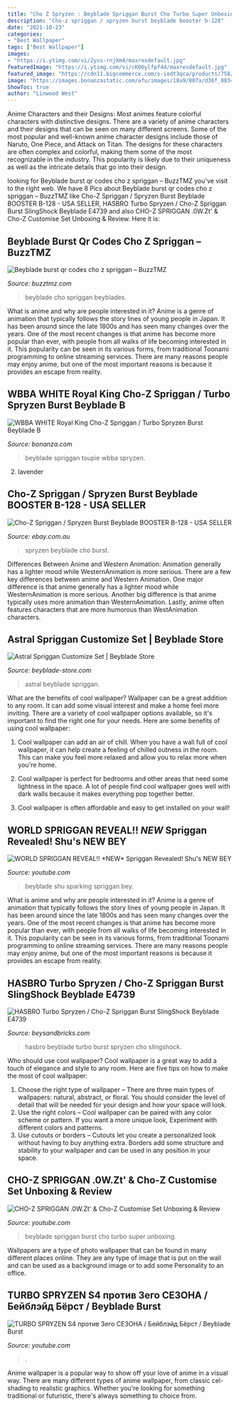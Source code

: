 ```yaml
---
title: "Cho Z Spryzen : Beyblade Spriggan Burst Cho Turbo Super Unboxing"
description: "Cho-z spriggan / spryzen burst beyblade booster b-128"
date: "2021-10-23"
categories:
- "Best Wallpaper"
tags: ["Best Wallpaper"]
images:
- "https://i.ytimg.com/vi/2yus-rnjXm4/maxresdefault.jpg"
featuredImage: "https://i.ytimg.com/vi/cK06ylfpf44/maxresdefault.jpg"
featured_image: "https://cdn11.bigcommerce.com/s-iodt3qca/products/758/images/1421/Hasbro_Spryzen5_copy__38861.1581277754.500.750.jpg?c=2"
image: "https://images.bonanzastatic.com/afu/images/18a9/807a/d36f_8834604808/__57.jpg"
ShowToc: true
author: "Linwood West"
---
```



Anime Characters and their Designs: Most animes feature colorful characters with distinctive designs.
There are a variety of anime characters and their designs that can be seen on many different screens. Some of the most popular and well-known anime character designs include those of Naruto, One Piece, and Attack on Titan. The designs for these characters are often complex and colorful, making them some of the most recognizable in the industry. This popularity is likely due to their uniqueness as well as the intricate details that go into their design.

	

		
looking for Beyblade burst qr codes cho z spriggan – BuzzTMZ you've visit to the right web. We have 8 Pics about Beyblade burst qr codes cho z spriggan – BuzzTMZ like Cho-Z Spriggan / Spryzen Burst Beyblade BOOSTER B-128 - USA SELLER, HASBRO Turbo Spryzen / Cho-Z Spriggan Burst SlingShock Beyblade E4739 and also CHO-Z SPRIGGAN .0W.Zt&#039; &amp; Cho-Z Customise Set Unboxing &amp; Review. Here it is:
		
    
## Beyblade Burst Qr Codes Cho Z Spriggan – BuzzTMZ

<img loading=lazy src="https://i.ytimg.com/vi/znwbcJ6DVDs/hqdefault.jpg" onerror="this.onerror=null;this.src='https://tse1.mm.bing.net/th?id=OIP.K7cYZc69f0uRiFEMf26wVAHaFj&amp;pid=15.1';" alt="Beyblade burst qr codes cho z spriggan – BuzzTMZ">

_Source: buzztmz.com_

>beyblade cho spriggan beyblades. 

	

What is anime and why are people interested in it?
Anime is a genre of animation that typically follows the story lines of young people in Japan. It has been around since the late 1800s and has seen many changes over the years. One of the most recent changes is that anime has become more popular than ever, with people from all walks of life becoming interested in it. This popularity can be seen in its various forms, from traditional Toonami programming to online streaming services. There are many reasons people may enjoy anime, but one of the most important reasons is because it provides an escape from reality.

    
## WBBA WHITE Royal King Cho-Z Spriggan / Turbo Spryzen Burst Beyblade B

<img loading=lazy src="https://images.bonanzastatic.com/afu/images/18a9/807a/d36f_8834604808/__57.jpg" onerror="this.onerror=null;this.src='https://tse1.mm.bing.net/th?id=OIP.Vwe7Vrn9cjWf2W7p9BXz7gHaHM&amp;pid=15.1';" alt="WBBA WHITE Royal King Cho-Z Spriggan / Turbo Spryzen Burst Beyblade B">

_Source: bonanza.com_

>beyblade spriggan toupie wbba spryzen. 

	

2. lavender 

    
## Cho-Z Spriggan / Spryzen Burst Beyblade BOOSTER B-128 - USA SELLER

<img loading=lazy src="https://i.ebayimg.com/images/i/283329754231-0-1/s-l1000.jpg" onerror="this.onerror=null;this.src='https://tse1.mm.bing.net/th?id=OIP.b80gtXkwNB_A-iOv-DEXmAHaHB&amp;pid=15.1';" alt="Cho-Z Spriggan / Spryzen Burst Beyblade BOOSTER B-128 - USA SELLER">

_Source: ebay.com.au_

>spryzen beyblade cho burst. 

	

Differences Between Anime and Western Animation: Animation generally has a lighter mood while WesternAnimation is more serious.
There are a few key differences between anime and Western Animation. One major difference is that anime generally has a lighter mood while WesternAnimation is more serious. Another big difference is that anime typically uses more animation than WesternAnimation. Lastly, anime often features characters that are more humorous than WestAnimation characters.

    
## Astral Spriggan Customize Set | Beyblade Store

<img loading=lazy src="https://cdn.shopify.com/s/files/1/0281/4892/4555/products/Astral-Spriggan-Left-Beyblade-Store_480x480.jpg?v=1626685051" onerror="this.onerror=null;this.src='https://tse1.mm.bing.net/th?id=OIP.M2wyhDSvyPE93N6iloidIAHaHa&amp;pid=15.1';" alt="Astral Spriggan Customize Set | Beyblade Store">

_Source: beyblade-store.com_

>astral beyblade spriggan. 

	

What are the benefits of cool wallpaper?
Wallpaper can be a great addition to any room. It can add some visual interest and make a home feel more inviting. There are a variety of cool wallpaper options available, so it's important to find the right one for your needs. Here are some benefits of using cool wallpaper: 
1. Cool wallpaper can add an air of chill. When you have a wall full of cool wallpaper, it can help create a feeling of chilled outness in the room. This can make you feel more relaxed and allow you to relax more when you're home. 

2. Cool wallpaper is perfect for bedrooms and other areas that need some lightness in the space. A lot of people find cool wallpaper goes well with dark walls because it makes everything pop together better. 

3. Cool wallpaper is often affordable and easy to get installed on your wall!

    
## WORLD SPRIGGAN REVEAL!! *NEW* Spriggan Revealed! Shu&#039;s NEW BEY

<img loading=lazy src="https://i.ytimg.com/vi/2yus-rnjXm4/maxresdefault.jpg" onerror="this.onerror=null;this.src='https://tse4.mm.bing.net/th?id=OIP.kL6Fbl_1sJiSex7206KPIwHaEK&amp;pid=15.1';" alt="WORLD SPRIGGAN REVEAL!! *NEW* Spriggan Revealed! Shu&#039;s NEW BEY">

_Source: youtube.com_

>beyblade shu sparking spriggan bey. 

	

What is anime and why are people interested in it?
Anime is a genre of animation that typically follows the story lines of young people in Japan. It has been around since the late 1800s and has seen many changes over the years. One of the most recent changes is that anime has become more popular than ever, with people from all walks of life becoming interested in it. This popularity can be seen in its various forms, from traditional Toonami programming to online streaming services. There are many reasons people may enjoy anime, but one of the most important reasons is because it provides an escape from reality.

    
## HASBRO Turbo Spryzen / Cho-Z Spriggan Burst SlingShock Beyblade E4739

<img loading=lazy src="https://cdn11.bigcommerce.com/s-iodt3qca/products/758/images/1421/Hasbro_Spryzen5_copy__38861.1581277754.500.750.jpg?c=2" onerror="this.onerror=null;this.src='https://tse4.mm.bing.net/th?id=OIP.kKg7fTCs1wsEYzw7YNdI9wAAAA&amp;pid=15.1';" alt="HASBRO Turbo Spryzen / Cho-Z Spriggan Burst SlingShock Beyblade E4739">

_Source: beysandbricks.com_

>hasbro beyblade turbo burst spryzen cho slingshock. 

	

Who should use cool wallpaper?
Cool wallpaper is a great way to add a touch of elegance and style to any room. Here are five tips on how to make the most of cool wallpaper: 
1) Choose the right type of wallpaper – There are three main types of wallpapers: natural, abstract, or floral. You should consider the level of detail that will be needed for your design and how your space will look. 
2) Use the right colors – Cool wallpaper can be paired with any color scheme or pattern. If you want a more unique look, Experiment with different colors and patterns. 
3) Use cutouts or borders – Cutouts let you create a personalized look without having to buy anything extra. Borders add some structure and stability to your wallpaper and can be used in any position in your space.

    
## CHO-Z SPRIGGAN .0W.Zt&#039; &amp; Cho-Z Customise Set Unboxing &amp; Review

<img loading=lazy src="https://i.ytimg.com/vi/cK06ylfpf44/maxresdefault.jpg" onerror="this.onerror=null;this.src='https://tse3.mm.bing.net/th?id=OIP.HZhsX1sP3XPlicgVmHGc-wHaEK&amp;pid=15.1';" alt="CHO-Z SPRIGGAN .0W.Zt&#039; &amp; Cho-Z Customise Set Unboxing &amp; Review">

_Source: youtube.com_

>beyblade spriggan burst cho turbo super unboxing. 

	



Wallpapers are a type of photo wallpaper that can be found in many different places online. They are any type of image that is put on the wall and can be used as a background image or to add some Personality to an office.

    
## TURBO SPRYZEN S4 против 3его СЕЗОНА / Бейблэйд Бёрст / Beyblade Burst

<img loading=lazy src="https://i.ytimg.com/vi/ieXJmNmAJGk/maxresdefault.jpg" onerror="this.onerror=null;this.src='https://tse4.mm.bing.net/th?id=OIP.SfHvYSmZ67qvVqnngBIRFgHaEK&amp;pid=15.1';" alt="TURBO SPRYZEN S4 против 3его СЕЗОНА / Бейблэйд Бёрст / Beyblade Burst">

_Source: youtube.com_

>. 

	

Anime wallpaper is a popular way to show off your love of anime in a visual way. There are many different types of anime wallpaper, from classic cel-shading to realistic graphics. Whether you're looking for something traditional or futuristic, there's always something to choice from.

